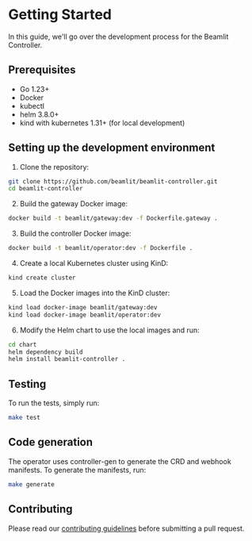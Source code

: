 # Getting Started

In this guide, we'll go over the development process for the Beamlit Controller.

## Prerequisites

- Go 1.23+
- Docker
- kubectl
- helm 3.8.0+
- kind with kubernetes 1.31+ (for local development)

## Setting up the development environment

1. Clone the repository:

```bash
git clone https://github.com/beamlit/beamlit-controller.git
cd beamlit-controller
```

2. Build the gateway Docker image:

```bash
docker build -t beamlit/gateway:dev -f Dockerfile.gateway .
```

3. Build the controller Docker image:

```bash
docker build -t beamlit/operator:dev -f Dockerfile .
```

4. Create a local Kubernetes cluster using KinD:

```bash
kind create cluster
```

5. Load the Docker images into the KinD cluster:

```bash
kind load docker-image beamlit/gateway:dev
kind load docker-image beamlit/operator:dev
```

6. Modify the Helm chart to use the local images and run:

```bash
cd chart
helm dependency build
helm install beamlit-controller .
```

## Testing

To run the tests, simply run:

```bash
make test
```

## Code generation

The operator uses controller-gen to generate the CRD and webhook manifests. To generate the manifests, run:

```bash
make generate
```

## Contributing

Please read our [contributing guidelines](https://github.com/beamlit/beamlit-controller/blob/main/CONTRIBUTING.md) before submitting a pull request.
